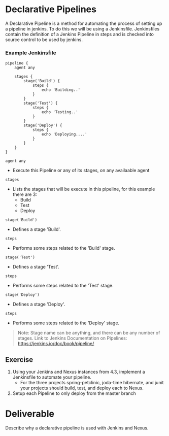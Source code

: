 # Declarative Pipelines

A Declarative Pipeline is a method for automating the process of setting up a pipeline in jenkins. To do this we will be using a Jenkinsfile. Jenkinsfiles contain the definition of a Jenkins Pipeline in steps and is checked into source control to be used by jenkins. 

### Example Jenkinsfile
```
pipeline {
    agent any

    stages {
        stage('Build') {
            steps {
                echo 'Building..'
            }
        }
        stage('Test') {
            steps {
                echo 'Testing..'
            }
        }
        stage('Deploy') {
            steps {
                echo 'Deploying....'
            }
        }
    }
}
```

``` agent any ```
- Execute this Pipeline or any of its stages, on any availaable agent

``` stages ```
- Lists the stages that will be execute in this pipeline, for this example there are 3:
	- Build
	- Test
	- Deploy

``` stage('Build') ```
- Defines a stage 'Build'.

``` steps ```
- Performs some steps related to the 'Build' stage.

``` stage('Test') ```
- Defines a stage 'Test'.

``` steps ```
- Performs some steps related to the 'Test' stage.

``` stage('Deploy') ```
- Defines a stage 'Deploy'.

``` steps ```
- Performs some steps related to the 'Deploy' stage.

> Note: Stage name can be anything, and there can be any number of stages. Link to Jenkins Documentation on Pipelines: https://jenkins.io/doc/book/pipeline/

## Exercise

1. Using your Jenkins and Nexus instances from 4.3, implement a Jenkinsfile to automate your pipeline. 
    - For the three projects spring-petclinic, joda-time hibernate, and junit your projects should build, test, and deploy each to Nexus.
2. Setup each Pipeline to only deploy from the master branch

# Deliverable

Describe why a declarative pipeline is used with Jenkins and Nexus.
